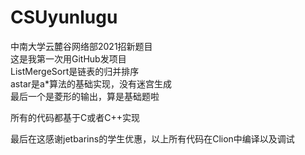 # CSUyunlugu
中南大学云麓谷网络部2021招新题目  
这是我第一次用GitHub发项目  
ListMergeSort是链表的归并排序  
astar是a*算法的基础实现，没有迷宫生成  
最后一个是菱形的输出，算是基础题啦  
  
所有的代码都基于C或者C++实现  
  
  
最后在这感谢jetbarins的学生优惠，以上所有代码在Clion中编译以及调试
